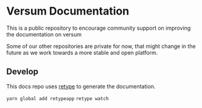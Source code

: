 # Versum Documentation
This is a public repository to encourage community support on improving the documentation on versum

Some of our other repositories are private for now, that might change in the future as we work towards a more stable and open platform.

## Develop
This docs repo uses [retype](https://retype.com/guides/getting-started/) to generate the documentation.

`yarn global add retypeapp`
`retype watch`
